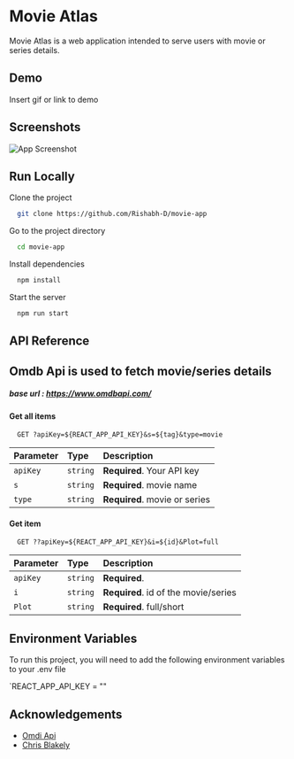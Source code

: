 # Movie Atlas

Movie Atlas is a web application intended to serve users with movie or series details.

## Demo

Insert gif or link to demo

## Screenshots

![App Screenshot](https://via.placeholder.com/468x300?text=App+Screenshot+Here)

## Run Locally

Clone the project

```bash
  git clone https://github.com/Rishabh-D/movie-app
```

Go to the project directory

```bash
  cd movie-app
```

Install dependencies

```bash
  npm install
```

Start the server

```bash
  npm run start
```

## API Reference

## Omdb Api is used to fetch movie/series details

##### base url : https://www.omdbapi.com/

#### Get all items

```http
  GET ?apiKey=${REACT_APP_API_KEY}&s=${tag}&type=movie
```

| Parameter | Type     | Description                   |
| :-------- | :------- | :---------------------------- |
| `apiKey`  | `string` | **Required**. Your API key    |
| `s`       | `string` | **Required**. movie name      |
| `type`    | `string` | **Required**. movie or series |

#### Get item

```http
  GET ??apiKey=${REACT_APP_API_KEY}&i=${id}&Plot=full
```

| Parameter | Type     | Description                          |
| :-------- | :------- | :----------------------------------- |
| `apiKey`  | `string` | **Required**.                        |
| `i`       | `string` | **Required**. id of the movie/series |
| `Plot`    | `string` | **Required**. full/short             |

## Environment Variables

To run this project, you will need to add the following environment variables to your .env file

`REACT_APP_API_KEY = "<insert your api key here>"

## Acknowledgements

- [Omdi Api](https:www.omdbapi.com)
- [Chris Blakely](https://www.freecodecamp.org/news/react-movie-app-tutorial/)
